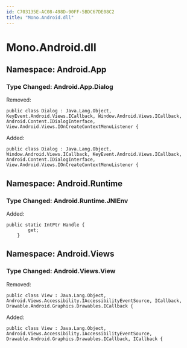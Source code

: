 ```yaml
---
id: C703135E-AC08-498D-90FF-5BDC67DE08C2
title: "Mono.Android.dll"
---
```


# Mono.Android.dll

<h2 id='Android.App'>Namespace: Android.App</h2>

<h3 id='Android.App.Dialog'>Type Changed: Android.App.Dialog</h3>

Removed:

```
public class Dialog : Java.Lang.Object, KeyEvent.Android.Views.ICallback, Window.Android.Views.ICallback, Android.Content.IDialogInterface, View.Android.Views.IOnCreateContextMenuListener {
```

Added:

```
public class Dialog : Java.Lang.Object, Window.Android.Views.ICallback, KeyEvent.Android.Views.ICallback, Android.Content.IDialogInterface, View.Android.Views.IOnCreateContextMenuListener {
```

<h2 id='Android.Runtime'>Namespace: Android.Runtime</h2>

<h3 id='Android.Runtime.JNIEnv'>Type Changed: Android.Runtime.JNIEnv</h3>

Added:

```
public static IntPtr Handle {
 		get;
 	}
```

<h2 id='Android.Views'>Namespace: Android.Views</h2>

<h3 id='Android.Views.View'>Type Changed: Android.Views.View</h3>

Removed:

```
public class View : Java.Lang.Object, Android.Views.Accessibility.IAccessibilityEventSource, ICallback, Drawable.Android.Graphics.Drawables.ICallback {
```

Added:

```
public class View : Java.Lang.Object, Android.Views.Accessibility.IAccessibilityEventSource, Drawable.Android.Graphics.Drawables.ICallback, ICallback {
```
